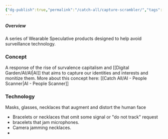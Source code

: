 ```yaml
---
{"dg-publish":true,"permalink":"/catch-all/capture-scrambler/","tags":["one-day-projects"],"updated":"2023-12-09T14:21:54.438-07:00"}
---
```



##### **Overview**
A series of Wearable Speculative products designed to help avoid surveillance technology. 

### Concept
A response of the rise of survalence capitalism and [[Digital Garden/AI/AI\|AI]] that aims to capture our identities and interests and monitize them. More about this concept here: [[Catch All/AI - People Scanner\|AI - People Scanner]]

### Technology
Masks, glasses, necklaces that augment and distort the human face
- Bracelets or necklaces that omit some signal or "do not track" request
- bracelets that jam microphones. 
- Camera jamming necklaces. 
- 